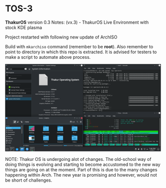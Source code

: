 # TOS-3

<b>ThakurOS</b> version 0.3
Notes: (vx.3) - ThakurOS Live Environment with stock KDE plasma

Project restarted with following new update of ArchISO


Build with <code>mkarchiso</code> command (remember to be <b>root</b>). Also remember to point to directory in which this repo is extracted. It is advised for testers to make a script to automate above process.

<img src=screenshot_dark.png>

NOTE: Thakur OS is undergoing alot of changes. The old-school way of doing things is evolving and starting to become accustomed to the new way things are going on at the moment. Part of this is due to the many changes happening within Arch. The new year is promising and however, would not be short of challenges.
